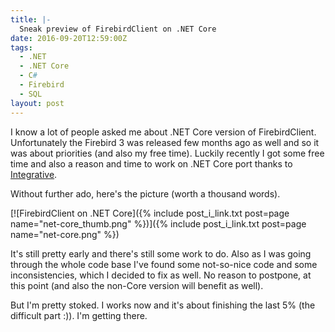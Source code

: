 ```yaml
---
title: |-
  Sneak preview of FirebirdClient on .NET Core
date: 2016-09-20T12:59:00Z
tags:
  - .NET
  - .NET Core
  - C#
  - Firebird
  - SQL
layout: post
---
```

I know a lot of people asked me about .NET Core version of FirebirdClient. Unfortunately the Firebird 3 was released few months ago as well and so it was about priorities (and also my free time). Luckily recently I got some free time and also a reason and time to work on .NET Core port thanks to [Integrative][1].

<!-- excerpt -->

Without further ado, here's the picture (worth a thousand words).

[![FirebirdClient on .NET Core]({% include post_i_link.txt post=page name="net-core_thumb.png" %})]({% include post_i_link.txt post=page name="net-core.png" %})

It's still pretty early and there's still some work to do. Also as I was going through the whole code base I've found some not-so-nice code and some inconsistencies, which I decided to fix as well. No reason to postpone, at this point (and also the non-Core version will benefit as well).

But I'm pretty stoked. I works now and it's about finishing the last 5% (the difficult part :)). I'm getting there. 

[1]: http://www.integrative.co.za/